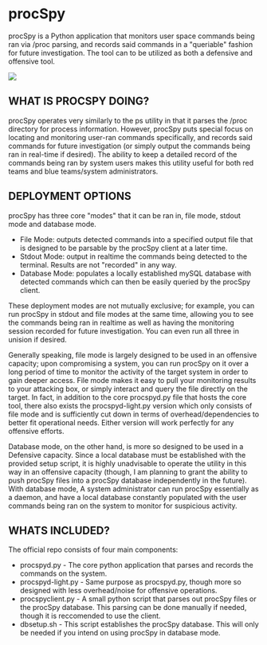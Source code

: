 # procSpy
procSpy is a Python application that monitors user space commands being ran via /proc parsing, and records said commands in a "queriable" fashion for future investigation. The tool can to be utilized as both a defensive and offensive tool.

<a href="https://asciinema.org/a/JnJgUxog92sxvsYr8dkyeZJSJ" target="_blank"><img src="https://asciinema.org/a/JnJgUxog92sxvsYr8dkyeZJSJ.svg" /></a>

WHAT IS PROCSPY DOING?
-------------------
procSpy operates very similarly to the ps utility in that it parses the /proc directory for process information. However, procSpy puts special focus on locating and monitoring user-ran commands specifically, and records said commands for future investigation (or simply output the commands being ran in real-time if desired). The ability to keep a detailed record of the commands being ran by system users makes this utility useful for both red teams and blue teams/system administrators.

DEPLOYMENT OPTIONS
-------------------
procSpy has three core "modes" that it can be ran in, file mode, stdout mode and database mode.
* File Mode: outputs detected commands into a specified output file that is designed to be parsable by the procSpy client at a later time.
* Stdout Mode: output in realtime the commands being detected to the terminal. Results are not "recorded" in any way.
* Database Mode: populates a locally established mySQL database with detected commands which can then be easily queried by the procSpy client.

These deployment modes are not mutually exclusive; for example, you can run procSpy in stdout and file modes at the same time, allowing you to see the commands being ran in realtime as well as having the monitoring session recorded for future investigation. You can even run all three in unision if desired.

Generally speaking, file mode is largely designed to be used in an offensive capacity; upon compromising a system, you can run procSpy on it over a long period of time to monitor the activity of the target system in order to gain deeper access. File mode makes it easy to pull your monitoring results to your attacking box, or simply interact and query the file directly on the target. In fact, in addition to the core procspyd.py file that hosts the core tool, there also exists the procspyd-light.py version which only consists of file mode and is sufficiently cut down in terms of overhead/dependencies to better fit operational needs. Either version will work perfectly for any offensive efforts.

Database mode, on the other hand, is more so designed to be used in a Defensive capacity. Since a local database must be established with the provided setup script, it is highly unadvisable to operate the utility in this way in an offensive capacity (though, I am planning to grant the ability to push procSpy files into a procSpy database independently in the future). With database mode, A system administrator can run procSpy essentially as a daemon, and have a local database constantly populated with the user commands being ran on the system to monitor for suspicious activity. 

WHATS INCLUDED?
----------------
The official repo consists of four main components:
* procspyd.py - The core python application that parses and records the commands on the system.
* procspyd-light.py - Same purpose as procspyd.py, though more so designed with less overhead/noise for offensive operations.
* procspyclient.py - A small python script that parses out procSpy files or the procSpy database. This parsing can be done manually if needed, though it is reccomended to use the client.
* dbsetup.sh - This script establishes the procSpy database. This will only be needed if you intend on using procSpy in database mode.




